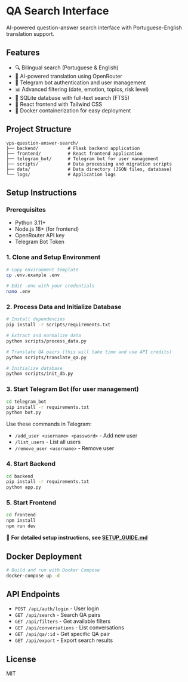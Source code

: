 # QA Search Interface

AI-powered question-answer search interface with Portuguese-English translation support.

## Features

- 🔍 Bilingual search (Portuguese & English)
- 🤖 AI-powered translation using OpenRouter
- 🔐 Telegram bot authentication and user management
- 📊 Advanced filtering (date, emotion, topics, risk level)
- 💾 SQLite database with full-text search (FTS5)
- 🚀 React frontend with Tailwind CSS
- 🐳 Docker containerization for easy deployment

## Project Structure

```
vps-question-answer-search/
├── backend/           # Flask backend application
├── frontend/          # React frontend application
├── telegram_bot/      # Telegram bot for user management
├── scripts/           # Data processing and migration scripts
├── data/              # Data directory (JSON files, database)
└── logs/              # Application logs
```

## Setup Instructions

### Prerequisites

- Python 3.11+
- Node.js 18+ (for frontend)
- OpenRouter API key
- Telegram Bot Token

### 1. Clone and Setup Environment

```bash
# Copy environment template
cp .env.example .env

# Edit .env with your credentials
nano .env
```

### 2. Process Data and Initialize Database

```bash
# Install dependencies
pip install -r scripts/requirements.txt

# Extract and normalize data
python scripts/process_data.py

# Translate QA pairs (this will take time and use API credits)
python scripts/translate_qa.py

# Initialize database
python scripts/init_db.py
```

### 3. Start Telegram Bot (for user management)

```bash
cd telegram_bot
pip install -r requirements.txt
python bot.py
```

Use these commands in Telegram:
- `/add_user <username> <password>` - Add new user
- `/list_users` - List all users
- `/remove_user <username>` - Remove user

### 4. Start Backend

```bash
cd backend
pip install -r requirements.txt
python app.py
```

### 5. Start Frontend

```bash
cd frontend
npm install
npm run dev
```

📖 **For detailed setup instructions, see [SETUP_GUIDE.md](SETUP_GUIDE.md)**

## Docker Deployment

```bash
# Build and run with Docker Compose
docker-compose up -d
```

## API Endpoints

- `POST /api/auth/login` - User login
- `GET /api/search` - Search QA pairs
- `GET /api/filters` - Get available filters
- `GET /api/conversations` - List conversations
- `GET /api/qa/:id` - Get specific QA pair
- `GET /api/export` - Export search results

## License

MIT
